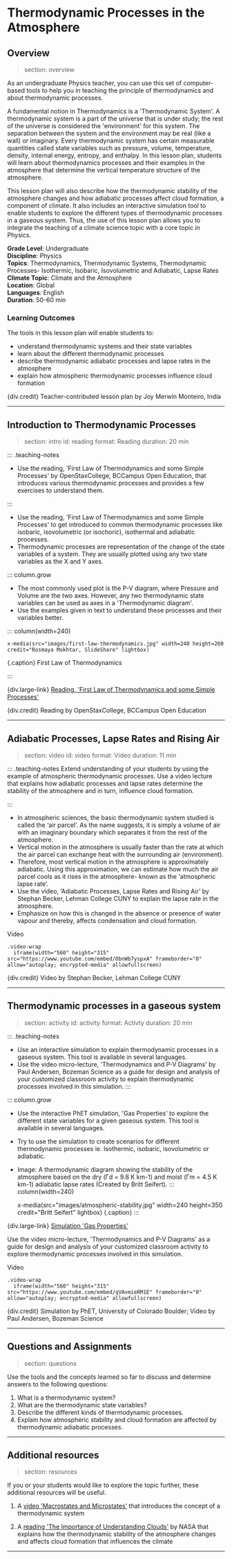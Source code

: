 ﻿# Thermodynamic Processes in the Atmosphere  

## Overview
> section: overview

As an undergraduate Physics teacher, you can use this set of computer-based tools to help you in teaching the principle of thermodynamics and about thermodynamic processes.

A fundamental notion in Thermodynamics is a 'Thermodynamic System'. A thermodynamic system is a part of the universe that is under study; the rest of the universe is considered the 'environment' for this system. The separation between the system and the environment may be real (like a wall) or imaginary. Every thermodynamic system has certain measurable quantities called state variables such as pressure, volume, temperature, density, internal energy, entropy, and enthalpy. In this lesson plan, students will learn about thermodynamics processes and their examples in the atmosphere that determine the vertical temperature structure of the atmosphere.

This lesson plan will also describe how the thermodynamic stability of the atmosphere changes and how adiabatic processes affect cloud formation, a component of climate. It also includes an interactive simulation tool to enable students to explore the different types of thermodynamic processes in a gaseous system. Thus, the use of this lesson plan allows you to integrate the teaching of a climate science topic with a core topic in Physics.

__Grade Level__: Undergraduate  
__Discipline__: Physics  
__Topics__:  Thermodynamics, Thermodynamic Systems, Thermodynamic Processes- Isothermic, Isobaric, Isovolumetric and Adiabatic, Lapse Rates  
__Climate Topic__: Climate and the Atmosphere  
__Location__: Global  
__Languages__: English  
__Duration__: 50-60 min  

### Learning Outcomes

The tools in this lesson plan will enable students to:

* understand thermodynamic systems and their state variables
* learn about the different thermodynamic processes
* describe thermodynamic adiabatic processes and lapse rates in the atmosphere
* explain how atmospheric thermodynamic processes influence cloud formation


{div.credit} Teacher-contributed lesson plan by Joy Merwin Monteiro, India

---

## Introduction to Thermodynamic Processes
> section: intro
> id: reading
> format: Reading
> duration: 20 min

::: .teaching-notes
 * Use the reading, 'First Law of Thermodynamics and some Simple Processes' by OpenStaxCollege, BCCampus Open Education, that introduces various thermodynamic processes and provides a few exercises to understand them.

:::

* Use the reading, 'First Law of Thermodynamics and some Simple Processes' to get introduced to common thermodynamic processes like isobaric, isovolumetric (or isochoric), isothermal and adiabatic processes.
* Thermodynamic processes are representation of the change of the state variables of a system. They are usually plotted using any two state variables as the X and Y axes.


::: column.grow
 * The most commonly used plot is the P-V diagram, where Pressure and Volume are the two axes. However, any two thermodynamic state variables can be used as axes in a 'Thermodynamic diagram'.
 * Use the examples given in text to understand these processes and their variables better.


::: column(width=240)

    x-media(src="images/first-law-thermodynamics.jpg" width=240 height=260 credit="Rosmaya Mokhtar, SlideShare" lightbox)

{.caption} First Law of Thermodynamics

:::

{div.large-link} [Reading, 'First Law of Thermodynamics and some Simple Processes'](https://opentextbc.ca/physicstestbook2/chapter/the-first-law-of-thermodynamics-and-some-simple-processes/)

{div.credit} Reading by OpenStaxCollege, BCCampus Open Education


---

## Adiabatic Processes, Lapse Rates and Rising Air
> section: video 
> id: video
> format: Video
> duration: 11 min

::: .teaching-notes
Extend understanding of your students by using the example of atmospheric thermodynamic processes. Use a video lecture that explains how adiabatic processes and lapse rates determine the stability of the atmosphere and in turn, influence cloud formation.

:::
* In atmospheric sciences, the basic thermodynamic system studied is called the ‘air parcel’. As the name suggests, it is simply a volume of air with an imaginary boundary which separates it from the rest of the atmosphere.
* Vertical motion in the atmosphere is usually faster than the rate at which the air parcel can exchange heat with the surrounding air (environment).
* Therefore, most vertical motion in the atmosphere is approximately adiabatic. Using this approximation, we can estimate how much the air parcel cools as it rises in the atmosphere- known as the ‘atmospheric lapse rate’.
* Use the video, ‘Adiabatic Processes, Lapse Rates and Rising Air’ by Stephan Becker, Lehman College CUNY to explain the lapse rate in the atmosphere.
* Emphasize on how this is changed in the absence or presence of water vapour and thereby, affects condensation and cloud formation.



Video

	.video-wrap
      iframe(width="560" height="315" src="https://www.youtube.com/embed/ObnWb7yspxA" frameborder="0" allow="autoplay; encrypted-media" allowfullscreen)


{div.credit} Video by Stephan Becker, Lehman College CUNY

---

## Thermodynamic processes in a gaseous system
> section: activity
> id: activity
> format: Activty
> duration: 20 min

::: .teaching-notes
 * Use an interactive simulation to explain thermodynamic processes in a gaseous system. This tool is available in several languages.
 * Use the video micro-lecture, 'Thermodynamics and P-V Diagrams' by Paul Andersen, Bozeman Science as a guide for design and analysis of your customized classroom activity to explain thermodynamic processes involved in this simulation.
:::


::: column.grow
 * Use the interactive PhET simulation, 'Gas Properties' to explore the different state variables for a given gaseous system. This tool is available in several languages.
 * Try to use the simulation to create scenarios for different thermodynamic processes ie. Isothermic, isobaric, isovolumetric or adiabatic. 
 * Image: A thermodynamic diagram showing the stability of the atmosphere based on the dry (Γd = 9.8 K km-1) and moist (Γm = 4.5 K km-1) adiabatic lapse rates (Created by Britt Seifert).
::: column(width=240)

    x-media(src="images/atmospheric-stability.jpg" width=240 height=350 credit="Britt Seifert" lightbox)
{.caption} 
:::

{div.large-link} [Simulation 'Gas Properties'](https://phet.colorado.edu/en/simulation/legacy/gas-properties)


Use the video micro-lecture, 'Thermodynamics and P-V Diagrams' as a guide for design and analysis of your customized classroom activity to explore thermodynamic processes involved in this simulation.

Video

	.video-wrap
      iframe(width="560" height="315" src="https://www.youtube.com/embed/qVAvmieRM1E" frameborder="0" allow="autoplay; encrypted-media" allowfullscreen)


{div.credit} Simulation by PhET, University of Colorado Boulder; Video by Paul Andersen, Bozeman Science

---

## Questions and Assignments
> section: questions

Use the tools and the concepts learned so far to discuss and determine answers to the following questions:

1. What is a thermodynamic system?
2. What are the thermodynamic state variables?
3. Describe the different kinds of thermodynamic processes.
4. Explain how atmospheric stability and cloud formation are affected by thermodynamic adiabatic processes.

---

## Additional resources
> section: resources

If you or your students would like to explore the topic further, these additional resources will be useful.

1. A [video 'Macrostates and Microstates'](https://www.khanacademy.org/science/physics/thermodynamics/laws-of-thermodynamics/v/macrostates-and-microstates) that introduces the concept of a thermodynamic system

2. A [reading 'The Importance of Understanding Clouds'](https://www.nasa.gov/pdf/135641main_clouds_trifold21.pdf) by NASA that explains how the thermodynamic stability of the atmosphere changes and affects cloud formation that influences the climate


---
